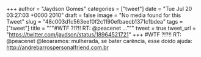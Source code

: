 
+++
author = "Jaydson Gomes"
categories = ["tweet"]
date = "Tue Jul 20 03:27:03 +0000 2010"
draft = false
image = "No media found for this Tweet"
slug = "48c003d1c563eef0f2c1190efbaecb1371c1bdea"
tags = ["tweet"]
title = """#WTF ?!?!! RT: @peacenet ..."""
tweet = true
tweet_url = "https://twitter.com/jaydson/status/18964521721"
+++
#WTF ?!?!! RT: @peacenet @leoaramos: mulherada, se bater carência, esse doido ajuda: http://andrebarrospersonalfriend.com.br
